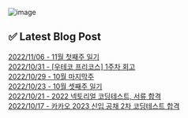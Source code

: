 ![image](https://user-images.githubusercontent.com/76645095/162124599-f9d701d6-e523-49c4-a6ce-193dc38f1026.png)

## ✅ Latest Blog Post

[2022/11/06 - 11월 첫째주 일기](http://blog.naver.com/ds4ouj/222921771887) <br/>
[2022/10/31 - [우테코 프리코스] 1주차 회고](http://blog.naver.com/ds4ouj/222915805307) <br/>
[2022/10/29 - 10월 마지막주](http://blog.naver.com/ds4ouj/222914368758) <br/>
[2022/10/23 - 10월 셋째주 일기](http://blog.naver.com/ds4ouj/222908472076) <br/>
[2022/10/21 - 2022 넥토리얼 코딩테스트, 서류 합격](http://blog.naver.com/ds4ouj/222906544356) <br/>
[2022/10/17 - 카카오 2023 신입 공채 2차 코딩테스트 합격](http://blog.naver.com/ds4ouj/222902833149) <br/>
